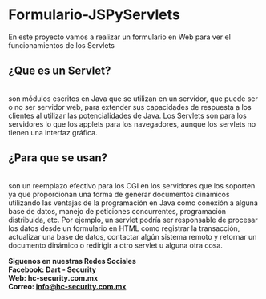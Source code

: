 # Formulario-JSPyServlets
En este proyecto vamos a realizar un formulario en Web para ver el funcionamientos de los Servlets<br>
<h2>¿Que es un Servlet?</h2><br>
son módulos escritos en Java que se utilizan en un servidor, que puede ser o no ser servidor web, para extender sus capacidades de respuesta a los clientes al utilizar las potencialidades de Java. Los Servlets son para los servidores lo que los applets para los navegadores, aunque los servlets no tienen una interfaz gráfica.<br>

<h2>¿Para que se usan?</h2><br>
son un reemplazo efectivo para los CGI en los servidores que los soporten ya que proporcionan una forma de generar documentos dinámicos utilizando las ventajas de la programación en Java como conexión a alguna base de datos, manejo de peticiones concurrentes, programación distribuida, etc. Por ejemplo, un servlet podría ser responsable de procesar los datos desde un formulario en HTML como registrar la transacción, actualizar una base de datos, contactar algún sistema remoto y retornar un documento dinámico o redirigir a otro servlet u alguna otra cosa.<br>

<strong>Siguenos en nuestras Redes Sociales</strong><br>
<strong>Facebook: Dart - Security</strong><br>
<strong>Web: hc-security.com.mx</strong><br>
<strong>Correo: info@hc-security.com.mx</strong>
